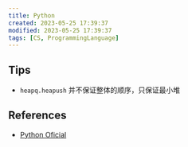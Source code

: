 ```yaml
---
title: Python
created: 2023-05-25 17:39:37
modified: 2023-05-25 17:39:37
tags: [CS, ProgrammingLanguage]
---
```


## Tips

- `heapq.heapush` 并不保证整体的顺序，只保证最小堆

## References

- [Python Oficial](https://www.python.org/)
